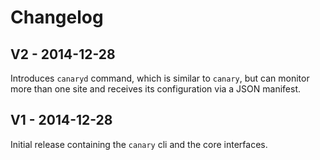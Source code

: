 # Changelog

## V2 - 2014-12-28

Introduces `canaryd` command, which is similar to `canary`, but can monitor more than one site and receives its configuration via a JSON manifest.

## V1 - 2014-12-28

Initial release containing the `canary` cli and the core interfaces.
